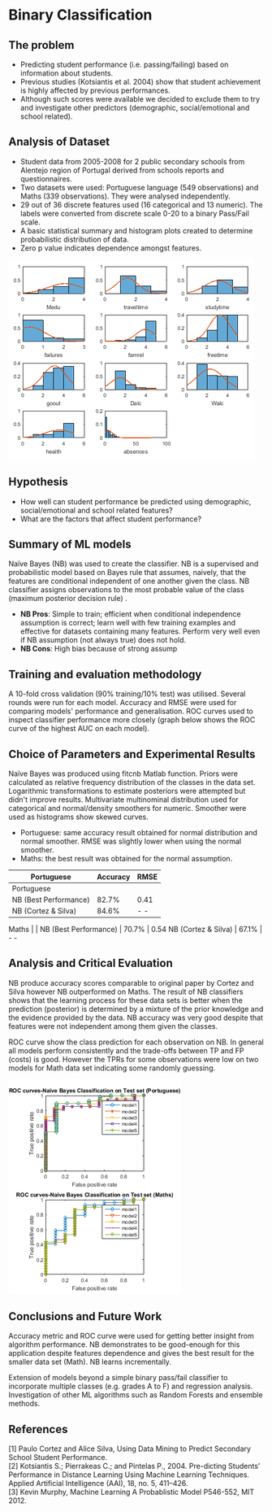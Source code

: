 # Binary Classification

## The problem

* Predicting student performance (i.e. passing/failing) based on information about students.
* Previous studies (Kotsiantis et al. 2004) show that student achievement is highly affected by previous performances.
* Although such scores were available we decided to exclude them to try and investigate other predictors (demographic, 
social/emotional and school related).

## Analysis of Dataset
* Student data from 2005-2008 for 2 public secondary schools from Alentejo region of Portugal derived from schools reports and 
questionnaires.
* Two datasets were used: Portuguese language (549 observations) and Maths (339 observations). They were analysed independently.
* 29 out of 36 discrete features used (16 categorical and 13 numeric). The labels were converted from discrete scale 0-20 to a 
binary Pass/Fail scale.
* A basic statistical summary and histogram plots created to determine probabilistic distribution of data.
* Zero p value indicates dependence amongst features.

![Histograms of the variables](EDA.png)

## Hypothesis
* How well can student performance be predicted using demographic, social/emotional and school related features?
* What are the factors that affect student performance?

## Summary of ML models
Naïve Bayes (NB) was used to create the classifier. NB is a supervised and probabilistic model based on Bayes rule that
assumes, naively, that the features are conditional independent of one another given the class. NB classifier assigns observations to the most probable value of the class (maximum posterior decision rule) .

* **NB Pros**: Simple to train; efficient when conditional independence assumption is correct; learn well with few training examples and effective for datasets containing many features. Perform very well even if NB assumption (not always true) does not hold.
* **NB Cons**: High bias because of strong assump

## Training and evaluation methodology
A 10-fold cross validation (90% training/10% test) was utilised. Several rounds were run for each model. Accuracy and RMSE were used for comparing models' performance and generalisation. ROC curves used to inspect classifier performance more closely (graph below shows the ROC curve of the highest AUC on each model).

## Choice of Parameters and Experimental Results

Naïve Bayes was produced using fitcnb Matlab function. Priors were calculated as relative frequency distribution of the classes in the data set. Logarithmic transformations to estimate posteriors were attempted but didn't improve results. Multivariate multinominal distribution used for categorical and normal/density smoothers for numeric. Smoother were used as histograms show
skewed curves. 
* Portuguese: same accuracy result obtained for normal distribution and normal smoother. RMSE was slightly lower
when using the normal smoother.
* Maths: the best result was obtained for the normal assumption.

Portuguese            |Accuracy | RMSE
----------------------|---------|------
Portuguese            |         |
NB (Best Performance) | 82.7%   | 0.41
NB (Cortez & Silva)   | 84.6%   | - -

Maths                 |         |
NB (Best Performance) | 70.7%   | 0.54
NB (Cortez & Silva)   | 67.1%   | - -

## Analysis and Critical Evaluation

NB produce accuracy scores comparable to original paper by Cortez and Silva however NB outperformed on Maths. The result of NB classifiers shows that the learning process for these  data sets is better when the prediction (posterior) is determined by a mixture of the prior knowledge and the evidence provided by the data. NB accuracy was very good despite that features were not independent among them given the classes.

ROC curve show the class prediction for each observation on NB. In general all models perform consistently and the trade-offs between TP and FP (costs) is good. However the TPRs for some observations were low on two models for Math data set indicating some randomly guessing.

![ROC Curves for NB in Test set](ROC.png)

## Conclusions and Future Work

Accuracy metric and ROC curve were used for getting better insight from algorithm performance. NB demonstrates to be good-enough for this application despite features dependence and gives the best result for the smaller data set (Math).  NB learns incrementally.

Extension of models beyond a simple binary pass/fail classifier to incorporate multiple classes (e.g. grades A to F)
and regression analysis. Investigation of other ML algorithms such as Random Forests and ensemble methods.

## References

[1] Paulo Cortez and Alice Silva, Using Data Mining to Predict Secondary School Student Performance.      
[2] Kotsiantis S.; Pierrakeas C.; and Pintelas P., 2004. Pre-dicting Students’ Performance in Distance Learning Using Machine Learning Techniques. Applied Artificial Intelligence (AAI), 18, no. 5, 411–426.    
[3] Kevin Murphy, Machine Learning A Probablistic Model P546-552, MIT 2012.
